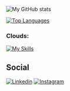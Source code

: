
![My GitHub stats](https://github-readme-stats-eight-lemon-89.vercel.app/api?username=jandresen99&show_icons=true&theme=transparent&&rank_icon=github&title_color=fff&icon_color=79ff97&text_color=9f9f9f&bg_color=151515)

[![Top Languages](https://github-readme-stats-eight-lemon-89.vercel.app/api/top-langs/?username=jandresen99&layout=compact&title_color=fff&icon_color=79ff97&text_color=9f9f9f&bg_color=151515)](https://github.com/anuraghazra/github-readme-stats)

### Clouds:
[![My Skills](https://skillicons.dev/icons?i=aws,azure&perline=3)](https://skillicons.dev)

## Social

[![Linkedin](https://img.shields.io/badge/Linkedin-181717.svg?style=flat&logo=linkedin)](https://www.linkedin.com/in/joaquin-andresen-52378711a)
[![Instagram](https://img.shields.io/badge/Instagram-181717.svg?style=flat&logo=instagram)](https://www.instagram.com/joacoandresen?igsh=bnhlaW1xcGxuMjhj&utm_source=qr)
